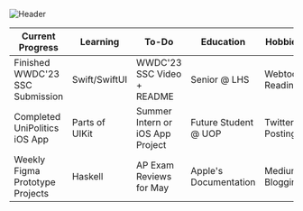 ![Header](https://user-images.githubusercontent.com/127272701/233756443-b8776ce8-fb07-4631-a1a6-86c1c96960d9.png)

| Current Progress | Learning | To-Do | Education | Hobbies |
| --- | --- | --- | --- | --- |
| Finished WWDC'23 SSC Submission | Swift/SwiftUI | WWDC'23 SSC Video + README | Senior @ LHS | Webtoon Reading |
| Completed UniPolitics iOS App | Parts of UIKit | Summer Intern or iOS App Project |  Future Student @ UOP | Twitter Posting |
| Weekly Figma Prototype Projects | Haskell | AP Exam Reviews for May | Apple's Documentation | Medium Blogging |

<!-- <p>&nbsp;<img align="center" src="https://github-readme-stats.vercel.app/api?username=sarahak1786&show_icons=true&locale=en" alt="sarahak1786" /></p>

<p><img align="center" src="https://github-readme-streak-stats.herokuapp.com/?user=sarahak1786&" alt="sarahak1786" /></p> -->

<!-- <h1 align="center">Hi 👋, I'm Sarah!</h1>
<h3 align="center">A passionate frontend developer from the Bay Area</h3>

<p align="left"> <img src="https://komarev.com/ghpvc/?username=sarahak1786&label=Profile%20views&color=0e75b6&style=flat" alt="sarahak1786" /> </p>

<p align="left"> <a href="https://github.com/ryo-ma/github-profile-trophy"><img src="https://github-profile-trophy.vercel.app/?username=sarahak1786" alt="sarahak1786" /></a> </p>

<p align="left"> <a href="https://twitter.com/sarahak1786" target="blank"><img src="https://img.shields.io/twitter/follow/sarahak1786?logo=twitter&style=for-the-badge" alt="sarahak1786" /></a> </p>

- 🔭 I’m currently working on **testing**
- 🌱 I’m currently learning **testing**
- 👯 I’m looking to collaborate on **testing**
- 🤝 I’m looking for help with **testing**
- 💬 Ask me about **testing**
- 📫 How to reach me **testing**
- ⚡ Fun fact **testing**

<h3 align="left">Connect with me:</h3>
<p align="left">
<a href="https://twitter.com/sarahak1786" target="blank"><img align="center" src="https://raw.githubusercontent.com/rahuldkjain/github-profile-readme-generator/master/src/images/icons/Social/twitter.svg" alt="sarahak1786" height="30" width="40" /></a>
</p>

<h3 align="left">Languages and Tools:</h3>
<p align="left"> <a href="https://www.w3schools.com/cpp/" target="_blank" rel="noreferrer"> <img src="https://raw.githubusercontent.com/devicons/devicon/master/icons/cplusplus/cplusplus-original.svg" alt="cplusplus" width="40" height="40"/> </a> <a href="https://www.figma.com/" target="_blank" rel="noreferrer"> <img src="https://www.vectorlogo.zone/logos/figma/figma-icon.svg" alt="figma" width="40" height="40"/> </a> <a href="https://www.haskell.org/" target="_blank" rel="noreferrer"> <img src="https://upload.wikimedia.org/wikipedia/commons/1/1c/Haskell-Logo.svg" alt="haskell" width="40" height="40"/> </a> <a href="https://www.java.com" target="_blank" rel="noreferrer"> <img src="https://raw.githubusercontent.com/devicons/devicon/master/icons/java/java-original.svg" alt="java" width="40" height="40"/> </a> <a href="https://www.sketch.com/" target="_blank" rel="noreferrer"> <img src="https://www.vectorlogo.zone/logos/sketchapp/sketchapp-icon.svg" alt="sketch" width="40" height="40"/> </a> <a href="https://developer.apple.com/swift/" target="_blank" rel="noreferrer"> <img src="https://raw.githubusercontent.com/devicons/devicon/master/icons/swift/swift-original.svg" alt="swift" width="40" height="40"/> </a> </p>

<p><img align="left" src="https://github-readme-stats.vercel.app/api/top-langs?username=sarahak1786&show_icons=true&locale=en&layout=compact" alt="sarahak1786" /></p>

<p>&nbsp;<img align="center" src="https://github-readme-stats.vercel.app/api?username=sarahak1786&show_icons=true&locale=en" alt="sarahak1786" /></p>

<p><img align="center" src="https://github-readme-streak-stats.herokuapp.com/?user=sarahak1786&" alt="sarahak1786" /></p> -->
